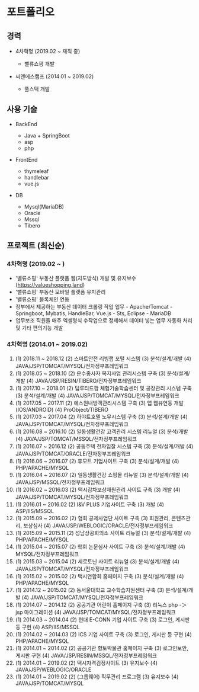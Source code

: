 # 포트폴리오

## 경력
* 4차혁명 (2019.02 ~ 재직 중)
  * 밸류쇼핑 개발
 
* 씨엔에스캠프 (2014.01 ~ 2019.02)
  * 풀스택 개발

## 사용 기술
* BackEnd
  * Java + SpringBoot
  * asp
  * php

* FrontEnd
  * thymeleaf
  * handlebar
  * vue.js

* DB
  * Mysql(MariaDB)
  * Oracle
  * Mssql
  * Tibero
  
## 프로젝트 (최신순)
### 4차혁명 (2019.02 ~ )
* '밸류쇼핑' 부동산 플랫폼 웹(지도방식) 개발 및 유지보수 (https://valueshopping.land) 
* '밸류쇼핑' 부동산 모바일 플랫폼 유지관리 
* '밸류쇼핑' 블록체인 연동 
* 정부에서 제공하는 부동산 데이터 크롤링 작업 업무 - Apache/Tomcat - Springboot, Mybatis, HandleBar, Vue.js - Sts, Eclipse - MariaDB
* 업무보조 직원들 매주 엑셀형식 수작업으로 정제해서 데이터 넣는 업무 자동화 처리 및 기타 편의기능 개발

### 4차혁명 (2014.01 ~ 2019.02)
1. (1) 2018.11 ~ 2018.12 (2) 스마트안전 리빙랩 포털 시스템 (3) 분석/설계/개발 (4) JAVA/JSP/TOMCAT/MYSQL/전자정부프레임워크
2. (1) 2018.05 ~ 2018.10 (2) 운수종사자 복지사업 관리시스템 구축 (3) 분석/설계/개발 (4) JAVA/JSP/RESIN/TIBERO/전자정부프레임워크
3. (1) 2017.10 ~ 2018.01 (2) 딥루티드팜 체험기술학습센터 및 공장관리 시스템 구축 (3) 분석/설계/개발 (4) JAVA/JSP/TOMCAT/MYSQL/전자정부프레임워크
4. (1) 2017.05 ~ 2017.11 (2) 에스원내방객관리시스템 구축 (3) 앱 웹뷰연동 개발(IOS/ANDROID) (4) ProObject/TIBERO
5. (1) 2017.03 ~ 2017.04 (2) 하야트호텔 노무시스템 구축 (3) 분석/설계/개발 (4) JAVA/JSP/TOMCAT/MYSQL/전자정부프레임워크
6. (1) 2016.08 ~ 2016.10 (2) 일동생활건강 고객관리 시스템 리뉴얼 (3) 분석/개발 (4) JAVA/JSP/TOMCAT/MSSQL/전자정부프레임워크
7. (1) 2016.07 ~ 2016.12 (2) 공동주택 전자입찰 시스템 구축 (3) 분석/설계/개발 (4) JAVA/JSP/TOMCAT/ORACLE/전자정부프레임워크
8. (1) 2016.06 ~ 2016.07 (2) 휴모트 기업사이트 구축 (3) 분석/설계/개발 (4) PHP/APACHE/MYSQL
9. (1) 2016.04 ~ 2016.07 (2) 일동생활건강 쇼핑몰 리뉴얼 (3) 분석/설계/개발 (4) JAVA/JSP/MSSQL/전자정부프레임워크
10. (1) 2016.02 ~ 2016.03 (2) 택시감차보상재원관리 사이트 구축 (3) 개발 (4) JAVA/JSP/TOMCAT/MYSQL/전자정부프레임워크
11. (1) 2016.01 ~ 2016.02 (2) I&V PLUS 기업사이트 구축 (3) 개발 (4) ASP/IIS/MSSQL
12. (1) 2015.09 ~ 2016.02 (2) 협회 공제사업단 사이트 구축 (3) 회원관리, 콘텐츠관리, 보상심사 (4) JAVA/JSP/WEBLOGIC/ORACLE/전자정부프레임워크
13. (1) 2015.09 ~ 2015.11 (2) 성남상공회의소 사이트 리뉴얼 (3) 분석/설계/개발 (4) PHP/APACHE/MYSQL
14. (1) 2015.04 ~ 2015.07 (2) 학회 논문심사 사이트 구축 (3) 분석/설계/개발 (4) MYSQL/전자정부프레임워크
15. (1) 2015.03 ~ 2015.04 (2) 세로토닌 사이트 리뉴얼 (3) 분석/설계/개발 (4) JAVA/JSP/TOMCAT/MYSQL/전자정부프레임워크
16. (1) 2015.02 ~ 2015.02 (2) 택시연합회 홈페이지 구축 (3) 분석/설계/개발 (4) PHP/APACHE/MYSQL
17. (1) 2014.12 ~ 2015.02 (2) 동서울대학교 교수학습지원센터 구축 (3) 분석/설계/개발 (4) JAVA/JSP/TOMCAT/MYSQL/전자정부프레임워크
18. (1) 2014.07 ~ 2014.12 (2) 공공기관 어린이 홈페이지 구축 (3) 리눅스 php -＞ jsp 마이그레이션 (4) JAVA/JSP/TOMCAT/MYSQL/전자정부프레임워크
19. (1) 2014.03 ~ 2014.04 (2) 현대 E-CONN 기업 사이트 구축 (3) 로그인, 게시판 등 구현 (4) ASP/IIS/MSSQL
20. (1) 2014.02 ~ 2014.03 (2) ICS 기업 사이트 구축 (3) 로그인, 게시판 등 구현 (4) PHP/APACHE/MYSQL
21. (1) 2014.01 ~ 2014.02 (2) 공공기관 향토박물관 홈페이지 구축 (3) 로그인보안, 게시판 구현 (4) JAVA/JSP/RESIN/MSSQL/전자정부프레임워크
22. (1) 2014.01 ~ 2019.02 (2) 택시자격검정사이트 (3) 유지보수 (4) JAVA/JSP/WEBLOGIC/ORACLE
23. (1) 2014.01 ~ 2019.02 (2) (그룹웨어) 직무관리 프로그램 (3) 유지보수 (4) JAVA/JSP/TOMCAT/MYSQL
